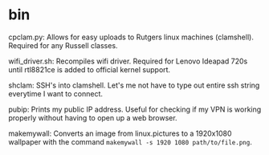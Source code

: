 # bin
cpclam.py:
Allows for easy uploads to Rutgers linux machines (clamshell). Required for any Russell classes.

wifi_driver.sh:
Recompiles wifi driver. Required for Lenovo Ideapad 720s until rtl8821ce is added to official kernel support.

shclam:
SSH's into clamshell. Let's me not have to type out entire ssh string everytime I want to connect.

pubip:
Prints my public IP address. Useful for checking if my VPN is working properly without having to open up a web browser.

makemywall:
Converts an image from linux.pictures to a 1920x1080 wallpaper with the command `makemywall -s 1920 1080 path/to/file.png`.